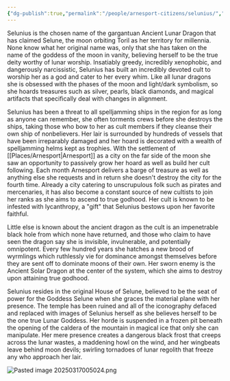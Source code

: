 ```yaml
---
{"dg-publish":true,"permalink":"/people/arnesport-citizens/selunius/","tags":["Character"]}
---
```


Selunius is the chosen name of the gargantuan Ancient Lunar Dragon that has claimed Selune, the moon orbiting Toril as her territory for millennia.  None know what her original name was, only that she has taken on the name of the goddess of the moon in vanity, believing herself to be the true deity worthy of lunar worship.  Insatiably greedy, incredibly xenophobic, and dangerously narcissistic, Selunius has built an incredibly devoted cult to worship her as a god and cater to her every whim.  Like all lunar dragons she is obsessed with the phases of the moon and light/dark symbolism, so she hoards treasures such as silver, pearls, black diamonds, and magical artifacts that specifically deal with changes in alignment.  

Selunius has been a threat to all spelljamming ships in the region for as long as anyone can remember, she often torments crews before she destroys the ships, taking those who bow to her as cult members if they cleanse their own ship of nonbelievers.  Her lair is surrounded by hundreds of vessels that have been irreparably damaged and her hoard is decorated with a wealth of spelljamming helms kept as trophies.  With the settlement of [[Places/Arnesport\|Arnesport]] as a city on the far side of the moon she saw an opportunity to passively grow her hoard as well as build her cult following.  Each month Arnesport delivers a barge of treasure as well as anything else she requests and in return she doesn't destroy the city for the fourth time.  Already a city catering to unscrupulous folk such as pirates and mercenaries, it has also become a constant source of new cultists to join her ranks as she aims to ascend to true godhood.  Her cult is known to be infested with lycanthropy, a "gift" that Selunius bestows upon her favorite faithful.  

Little else is known about the ancient dragon as the cult is an impenetrable black hole from which none have returned, and those who claim to have seen the dragon say she is invisible, invulnerable, and potentially omnipotent.  Every few hundred years she hatches a new brood of wyrmlings which ruthlessly vie for dominance amongst themselves before they are sent off to dominate moons of their own.  Her sworn enemy is the Ancient Solar Dragon at the center of the system, which she aims to destroy upon attaining true godhood.  

Selunius resides in the original House of Selune, believed to be the seat of power for the Goddess Selune when she graces the material plane with her presence.  The temple has been ruined and all of the iconography defaced and replaced with images of Selunius herself as she believes herself to be the one true Lunar Goddess.  Her horde is suspended in a frozen pit beneath the opening of the caldera of the mountain in magical ice that only she can manipulate.  Her mere presence creates a dangerous black frost that creeps across the lunar wastes, a maddening howl on the wind, and her wingbeats leave behind moon devils; swirling tornadoes of lunar regolith that freeze any who approach her lair.  

![Pasted image 20250317005024.png](/img/user/Z_Attachments/Pasted%20image%2020250317005024.png)